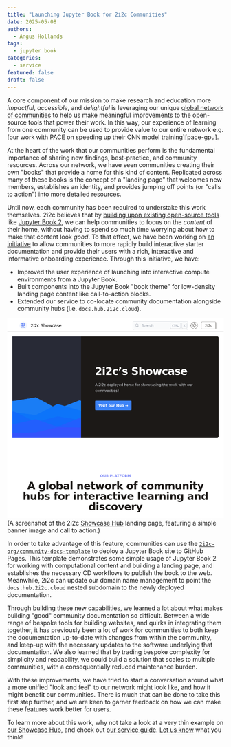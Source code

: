 ```yaml
---
title: "Launching Jupyter Book for 2i2c Communities"
date: 2025-05-08
authors:
  - Angus Hollands
tags:
  - jupyter book
categories:
  - service
featured: false
draft: false
---
```


A core component of our mission to make research and education more _impactful_, _accessible_, and _delightful_ is leveraging our unique [global network of communities][network] to help us make meaningful improvements to the open-source tools that power their work. In this way, our experience of learning from one community can be used to provide value to our entire network e.g. [our work with PACE on speeding up their CNN model training][pace-gpu].

At the heart of the work that our communities perform is the fundamental importance of sharing new findings, best-practice, and community resources. Across our network, we have seen communities creating their own "books" that provide a home for this kind of content. Replicated across many of these books is the concept of a "landing page" that welcomes new members, establishes an identity, and provides jumping off points (or "calls to action") into more detailed resources.

Until now, each community has been required to understake this work themselves. 2i2c believes that by [building upon existing open-source tools][open-tech] like [Jupyter Book 2][jb-next], we can help communities to focus on the _content_ of their home, without having to spend so much time worrying about how to make that content look _good_. To that effect, we have been working on [an initiative][initiative] to allow communities to more rapidly build interactive starter documentation and provide their users with a rich, interactive and informative onboarding experience. Through this initiative, we have:

- Improved the user experience of launching into interactive compute environments from a Jupyter Book.
- Built components into the Jupyter Book "book theme" for low-density landing page content like call-to-action blocks.
- Extended our service to co-locate community documentation alongside community hubs (i.e. `docs.hub.2i2c.cloud`).

![Screenshot of the 2i2c Showcase Hub landing page](./landing-page.png)
(A screenshot of the 2i2c [Showcase Hub](https://docs.showcase.2i2c.cloud/) landing page, featuring a simple banner image and call to action.)

In order to take advantage of this feature, communities can use the [`2i2c-org/community-docs-template`][template] to deploy a Jupyter Book site to GitHub Pages. This template demonstrates some simple usage of Jupyter Book 2 for working with computational content and building a landing page, and establishes the necessary CD workflows to publish the book to the web. Meanwhile, 2i2c can update our domain name management to point the `docs.hub.2i2c.cloud` nested subdomain to the newly deployed documentation.

Through building these new capabilities, we learned a lot about what makes building "good" community documentation so difficult. Between a wide range of bespoke tools for building websites, and quirks in integrating them together, it has previously been a lot of work for communities to both keep the documentation up-to-date with changes from within the community, and keep-up with the necessary updates to the software underlying that documentation. We also learned that by trading bespoke complexity for simplicity and readability, we could build a solution that scales to multiple communities, with a consequentially reduced maintenance burden.

With these improvements, we have tried to start a conversation around what a more unified "look and feel" to our network might look like, and how it might benefit our communities. There is much that can be done to take this first step further, and we are keen to garner feedback on how we can make these features work better for users.

To learn more about this work, why not take a look at a very thin example on [our Showcase Hub](https://docs.showcase.2i2c.cloud/), and check out [our service guide][svc-guide]. [Let us know](https://airtable.com/appM2L2x1uglMU0hy/pagWPJDEKTlLd7uMP/form) what you think!

[svc-guide]: https://docs.2i2c.org/community/content/#deploy-documentation-with-jupyter-book
[network]: https://2i2c.org/communities/
[pace-cpu]: https://2i2c.org/blog/2024/pace-hackweek/#managing-shared-memory-on-2i2c-hubs
[initiative]: https://github.com/2i2c-org/infrastructure/issues/5045
[open-tech]: https://2i2c.org/blog/2025/community-ownership/
[jb-next]: https://next.jupyterbook.org
[template]: https://github.com/2i2c-org/community-docs-template
